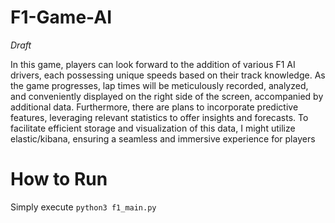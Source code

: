 # F1-Game-AI
*Draft*

In this game, players can look forward to the addition of various F1 AI drivers, each possessing unique speeds based on their track knowledge. As the game progresses, lap times will be meticulously recorded, analyzed, and conveniently displayed on the right side of the screen, accompanied by additional data. Furthermore, there are plans to incorporate predictive features, leveraging relevant statistics to offer insights and forecasts. To facilitate efficient storage and visualization of this data, I might utilize elastic/kibana, ensuring a seamless and immersive experience for players

# How to Run
Simply execute `python3 f1_main.py`
